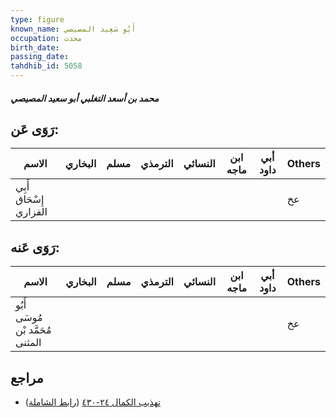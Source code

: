 ```yaml
---
type: figure
known_name: أَبُو سَعِيد المصيصي
occupation: محدث
birth_date:
passing_date:
tahdhib_id: 5058
---
```

##### محمد بن أسعد التغلبي أبو سعيد المصيصي

## رَوَى عَن:
| الاسم                  | البخاري | مسلم | الترمذي | النسائي | ابن ماجه | أبي داود | Others |
| ---------------------- | ------- | ---- | ------- | ------- | -------- | -------- | ------ |
| أَبِي إِسْحَاق الفزاري |         |      |         |         |          |          | عخ     |
## رَوَى عَنه:
| الاسم                            | البخاري | مسلم | الترمذي | النسائي | ابن ماجه | أبي داود | Others |
| -------------------------------- | ------- | ---- | ------- | ------- | -------- | -------- | ------ |
| أَبُو مُوسَى مُحَمَّد بْن المثنى |         |      |         |         |          |          | عخ     |
## مراجع
- [تهذيب الكمال ٢٤-٤٣٠](obsidian://open?vault=Tahdhib-al-Kamal&file=Figures/٥٠٥٨-محمد%20بن%20أسعد%20التغلبي%20أبو%20سعيد%20المصيصي) ([رابط الشاملة](https://shamela.ws/book/3722/12942))